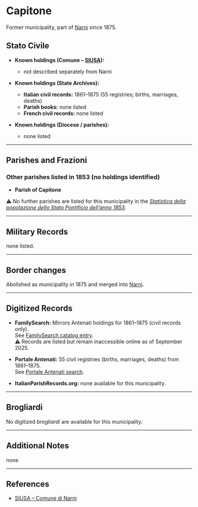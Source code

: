# Capitone

Former municipality, part of [Narni](narni.md) since 1875.

## Stato Civile

* **Known holdings (Comune – [SIUSA](https://siusa-archivi.cultura.gov.it/cgi-bin/siusa/pagina.pl?TipoPag=comparc&Chiave=307290)):**
  * not described separately from Narni

* **Known holdings (State Archives):**
  * **Italian civil records:** 1861–1875 (55 registries; births, marriages, deaths)
  * **Parish books:** none listed
  * **French civil records:** none listed

* **Known holdings (Diocese / parishes):**
  * none listed

---

## Parishes and Frazioni

### Other parishes listed in 1853 (no holdings identified)

* **Parish of Capitone**

⚠️ No further parishes are listed for this municipality in the *[Statistica della popolazione dello Stato Pontificio dell’anno 1853](https://www.google.it/books/edition/Statistics_della_popolazione_dello_Stato/v6dCAQAAMAAJ)*.

---

## Military Records

none listed.

---

## Border changes

Abolished as municipality in 1875 and merged into [Narni](narni.md).

---

## Digitized Records

* **FamilySearch:** Mirrors Antenati holdings for 1861–1875 (civil records only).  
  See [FamilySearch catalog entry](https://www.familysearch.org/en/search/catalog/780550).  
  ⚠️ Records are listed but remain inaccessible online as of September 2025.

* **Portale Antenati:** 55 civil registries (births, marriages, deaths) from 1861–1875.  
  See [Portale Antenati search](https://antenati.cultura.gov.it/search-registry/?localita=capitone).

* **ItalianParishRecords.org:** none available for this municipality.

---

## Brogliardi

No digitized *brogliardi* are available for this municipality.

---

## Additional Notes

none

---

## References

* [SIUSA – Comune di Narni](https://siusa-archivi.cultura.gov.it/cgi-bin/siusa/pagina.pl?TipoPag=comparc&Chiave=307290)
